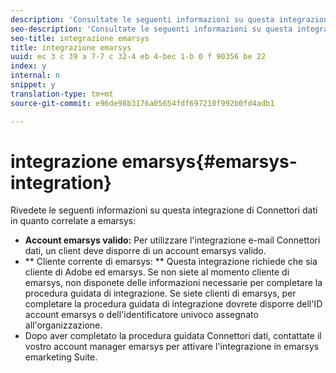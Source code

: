 ```yaml
---
description: 'Consultate le seguenti informazioni su questa integrazione di Connettori dati in quanto correlate a emarsys '
seo-description: 'Consultate le seguenti informazioni su questa integrazione di Connettori dati in quanto correlate a emarsys '
seo-title: integrazione emarsys
title: integrazione emarsys
uuid: ec 3 c 39 a 7-7 c 32-4 eb 4-bec 1-b 0 f 90356 be 22
index: y
internal: n
snippet: y
translation-type: tm+mt
source-git-commit: e96de98b3176a05654fdf697210f992b0fd4adb1

---
```



# integrazione emarsys{#emarsys-integration}

Rivedete le seguenti informazioni su questa integrazione di Connettori dati in quanto correlate a emarsys:

* **Account emarsys valido:** Per utilizzare l'integrazione e-mail Connettori dati, un client deve disporre di un account emarsys valido.
* ** Cliente corrente di emarsys: ** Questa integrazione richiede che sia cliente di Adobe ed emarsys. Se non siete al momento cliente di emarsys, non disponete delle informazioni necessarie per completare la procedura guidata di integrazione. Se siete clienti di emarsys, per completare la procedura guidata di integrazione dovrete disporre dell'ID account emarsys o dell'identificatore univoco assegnato all'organizzazione.
* Dopo aver completato la procedura guidata Connettori dati, contattate il vostro account manager emarsys per attivare l'integrazione in emarsys emarketing Suite.

